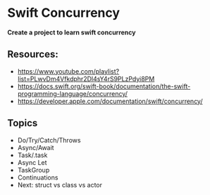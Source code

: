 
# Swift Concurrency

**Create a project to learn swift concurrency**


## Resources: 
- https://www.youtube.com/playlist?list=PLwvDm4Vfkdphr2Dl4sY4rS9PLzPdyi8PM
- https://docs.swift.org/swift-book/documentation/the-swift-programming-language/concurrency/
- https://developer.apple.com/documentation/swift/concurrency/

## Topics
- Do/Try/Catch/Throws
- Async/Await
- Task/.task
- Async Let
- TaskGroup
- Continuations
- Next: struct vs class vs actor
